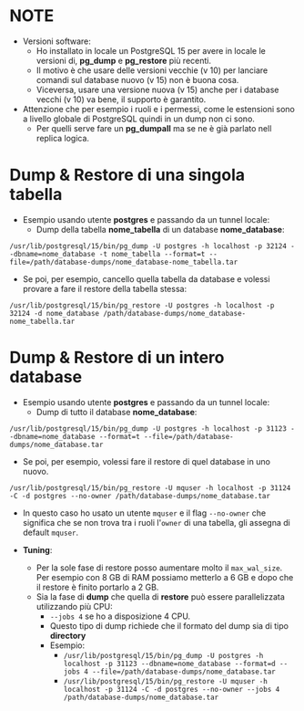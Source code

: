 # NOTE
* Versioni software:
    * Ho installato in locale un PostgreSQL 15 per avere in locale le versioni di, __pg_dump__ e __pg_restore__ più recenti.
    * Il motivo è che usare delle versioni vecchie (v 10) per lanciare comandi sul database nuovo (v 15) non è buona cosa.
    * Viceversa, usare una versione nuova (v 15) anche per i database vecchi (v 10) va bene, il supporto è garantito.
* Attenzione che per esempio i ruoli e i permessi, come le estensioni sono a livello globale di PostgreSQL quindi in un dump non ci sono.
    * Per quelli serve fare un __pg_dumpall__ ma se ne è già parlato nell replica logica.


# Dump & Restore di una singola tabella
* Esempio usando utente __postgres__ e passando da un tunnel locale:
    * Dump della tabella __nome_tabella__ di un database __nome_database__:
```  
/usr/lib/postgresql/15/bin/pg_dump -U postgres -h localhost -p 32124 --dbname=nome_database -t nome_tabella --format=t --file=/path/database-dumps/nome_database-nome_tabella.tar
```
* Se poi, per esempio, cancello quella tabella da database e volessi provare a fare il restore della tabella stessa:
```
/usr/lib/postgresql/15/bin/pg_restore -U postgres -h localhost -p 32124 -d nome_database /path/database-dumps/nome_database-nome_tabella.tar
```

# Dump & Restore di un intero database
* Esempio usando utente __postgres__ e passando da un tunnel locale:
    * Dump di tutto il database __nome_database__:
```
/usr/lib/postgresql/15/bin/pg_dump -U postgres -h localhost -p 31123 --dbname=nome_database --format=t --file=/path/database-dumps/nome_database.tar
```
* Se poi, per esempio, volessi fare il restore di quel database in uno nuovo.
```
/usr/lib/postgresql/15/bin/pg_restore -U mquser -h localhost -p 31124 -C -d postgres --no-owner /path/database-dumps/nome_database.tar
```
* In questo caso ho usato un utente `mquser` e il flag `--no-owner` che significa che se non trova tra i ruoli l'`owner` di una tabella, gli assegna di default `mquser`.

* __Tuning__:
  * Per la sole fase di restore posso aumentare molto il `max_wal_size`. Per esempio con 8 GB di RAM possiamo metterlo a 6 GB e dopo che il restore è finito portarlo a 2 GB.
  * Sia la fase di __dump__ che quella di __restore__ può essere parallelizzata utilizzando più CPU:
    * `--jobs 4` se ho a disposizione 4 CPU.
    * Questo tipo di dump richiede che il formato del dump sia di tipo __directory__
    * Esempio: 
      * `/usr/lib/postgresql/15/bin/pg_dump -U postgres -h localhost -p 31123 --dbname=nome_database --format=d --jobs 4 --file=/path/database-dumps/nome_database.tar`
      * `/usr/lib/postgresql/15/bin/pg_restore -U mquser -h localhost -p 31124 -C -d postgres --no-owner --jobs 4 /path/database-dumps/nome_database.tar` 